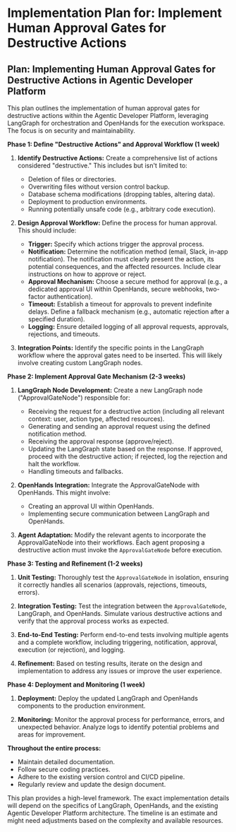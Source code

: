 # Implementation Plan for: Implement Human Approval Gates for Destructive Actions

## Plan: Implementing Human Approval Gates for Destructive Actions in Agentic Developer Platform

This plan outlines the implementation of human approval gates for destructive actions within the Agentic Developer Platform, leveraging LangGraph for orchestration and OpenHands for the execution workspace.  The focus is on security and maintainability.

**Phase 1: Define "Destructive Actions" and Approval Workflow (1 week)**

1. **Identify Destructive Actions:**  Create a comprehensive list of actions considered "destructive." This includes but isn't limited to:
    * Deletion of files or directories.
    * Overwriting files without version control backup.
    * Database schema modifications (dropping tables, altering data).
    * Deployment to production environments.
    * Running potentially unsafe code (e.g., arbitrary code execution).

2. **Design Approval Workflow:**  Define the process for human approval. This should include:
    * **Trigger:**  Specify which actions trigger the approval process.
    * **Notification:**  Determine the notification method (email, Slack, in-app notification). The notification must clearly present the action, its potential consequences, and the affected resources.  Include clear instructions on how to approve or reject.
    * **Approval Mechanism:**  Choose a secure method for approval (e.g., a dedicated approval UI within OpenHands, secure webhooks, two-factor authentication).
    * **Timeout:**  Establish a timeout for approvals to prevent indefinite delays.  Define a fallback mechanism (e.g., automatic rejection after a specified duration).
    * **Logging:**  Ensure detailed logging of all approval requests, approvals, rejections, and timeouts.

3. **Integration Points:**  Identify the specific points in the LangGraph workflow where the approval gates need to be inserted.  This will likely involve creating custom LangGraph nodes.

**Phase 2: Implement Approval Gate Mechanism (2-3 weeks)**

1. **LangGraph Node Development:** Create a new LangGraph node ("ApprovalGateNode") responsible for:
    * Receiving the request for a destructive action (including all relevant context: user, action type, affected resources).
    * Generating and sending an approval request using the defined notification method.
    * Receiving the approval response (approve/reject).
    * Updating the LangGraph state based on the response.  If approved, proceed with the destructive action; if rejected, log the rejection and halt the workflow.
    * Handling timeouts and fallbacks.

2. **OpenHands Integration:**  Integrate the ApprovalGateNode with OpenHands. This might involve:
    * Creating an approval UI within OpenHands.
    * Implementing secure communication between LangGraph and OpenHands.

3. **Agent Adaptation:** Modify the relevant agents to incorporate the ApprovalGateNode into their workflows.  Each agent proposing a destructive action must invoke the `ApprovalGateNode` before execution.

**Phase 3: Testing and Refinement (1-2 weeks)**

1. **Unit Testing:** Thoroughly test the `ApprovalGateNode` in isolation, ensuring it correctly handles all scenarios (approvals, rejections, timeouts, errors).

2. **Integration Testing:**  Test the integration between the `ApprovalGateNode`, LangGraph, and OpenHands.  Simulate various destructive actions and verify that the approval process works as expected.

3. **End-to-End Testing:**  Perform end-to-end tests involving multiple agents and a complete workflow, including triggering, notification, approval, execution (or rejection), and logging.

4. **Refinement:** Based on testing results, iterate on the design and implementation to address any issues or improve the user experience.

**Phase 4: Deployment and Monitoring (1 week)**

1. **Deployment:** Deploy the updated LangGraph and OpenHands components to the production environment.

2. **Monitoring:**  Monitor the approval process for performance, errors, and unexpected behavior.  Analyze logs to identify potential problems and areas for improvement.

**Throughout the entire process:**

* Maintain detailed documentation.
* Follow secure coding practices.
* Adhere to the existing version control and CI/CD pipeline.
* Regularly review and update the design document.


This plan provides a high-level framework. The exact implementation details will depend on the specifics of LangGraph, OpenHands, and the existing Agentic Developer Platform architecture.  The timeline is an estimate and might need adjustments based on the complexity and available resources.
